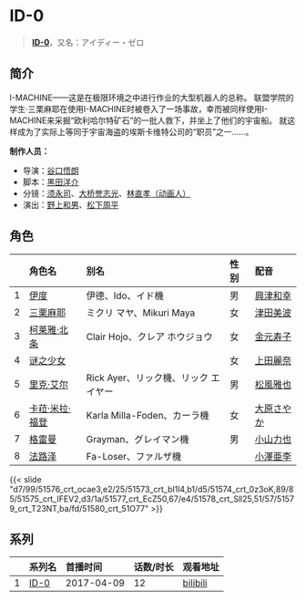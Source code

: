 # ID-0


> <u>**[ID-0](http://bgm.tv/subject/189446)**</u>，又名：アイディー・ゼロ

## 简介


I-MACHINE——这是在极限环境之中进行作业的大型机器人的总称。
联盟学院的学生·三栗麻耶在使用I-MACHINE时被卷入了一场事故，幸而被同样使用I-MACHINE来采掘“欧利哈尔特矿石”的一批人救下，并坐上了他们的宇宙船。
就这样成为了实际上等同于宇宙海盗的埃斯卡维特公司的“职员”之一……。

**制作人员：**
- 导演：[谷口悟朗](http://bgm.tv/person/185)
- 脚本：[黑田洋介](http://bgm.tv/person/163)
- 分镜：[须永司](http://bgm.tv/person/573)、[大桥誉志光](http://bgm.tv/person/382)、[林直孝（动画人）](http://bgm.tv/person/14726)
- 演出：[野上和男](http://bgm.tv/person/11655)、[松下周平](http://bgm.tv/person/11957)

## 角色

|     |   角色名   |   别名  | 性别 |  配音  |
|:--- |:------  |:----      |:---  |:--   |
| 1 | [伊度](http://bgm.tv/character/51576) | 伊德、Ido、イド機 | 男 | [興津和幸](http://bgm.tv/person/5007) |
| 2 | [三栗麻耶](http://bgm.tv/character/51573) | ミクリ マヤ、Mikuri Maya | 女 | [津田美波](http://bgm.tv/person/5736) |
| 3 | [柯莱雅·北条](http://bgm.tv/character/51574) | Clair Hojo、クレア ホウジョウ | 女 | [金元寿子](http://bgm.tv/person/5941) |
| 4 | [谜之少女](http://bgm.tv/character/51575) |  | 女 | [上田麗奈](http://bgm.tv/person/13164) |
| 5 | [里克·艾尔](http://bgm.tv/character/51577) | Rick Ayer、リック機、リック エイヤー | 男 | [松風雅也](http://bgm.tv/person/4758) |
| 6 | [卡菈·米拉·福登](http://bgm.tv/character/51578) | Karla Milla-Foden、カーラ機 | 女 | [大原さやか](http://bgm.tv/person/3890) |
| 7 | [格雷曼](http://bgm.tv/character/51579) | Grayman、グレイマン機 | 男 | [小山力也](http://bgm.tv/person/4130) |
| 8 | [法路泽](http://bgm.tv/character/51580) | Fa-Loser、ファルザ機 |  | [小澤亜李](http://bgm.tv/person/15287) |

{{< slide "d7/99/51576_crt_ocae3,e2/25/51573_crt_bI1l4,b1/d5/51574_crt_0z3oK,89/85/51575_crt_IFEV2,d3/1a/51577_crt_EcZ50,67/e4/51578_crt_Sll25,51/57/51579_crt_T23NT,ba/fd/51580_crt_51O77" >}}

## 系列

|     |   系列名   |   首播时间  | 话数/时长  | 观看地址 |
|:---  |:------    |:----      |:---       |:---  |
| 1 |[ID-0](https://bgm.tv/subject/189446)| 2017-04-09 | 12 | [bilibili](https://www.bilibili.com/bangumi/play/ep103432)  |



